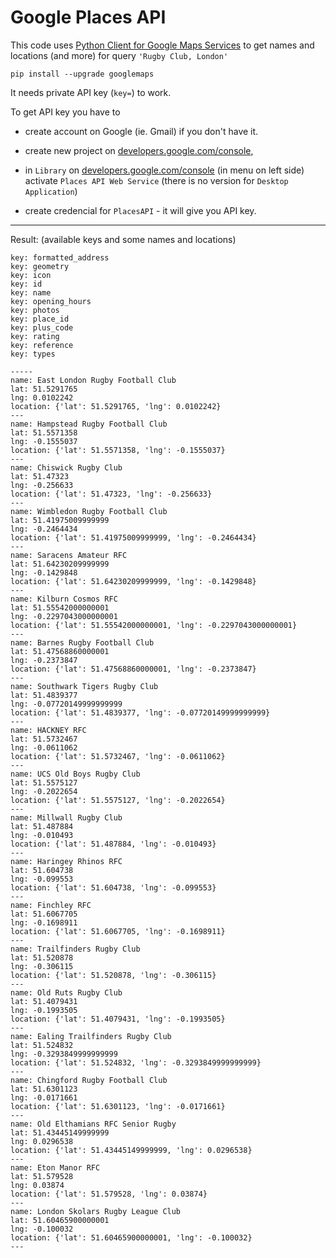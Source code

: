 # Google Places API

This code uses [Python Client for Google Maps Services](https://github.com/googlemaps/google-maps-services-python) to get names and locations (and more) for query `'Rugby Club, London'`

    pip install --upgrade googlemaps


It needs private API key (`key=`) to work. 

To get API key you have to 

- create account on Google (ie. Gmail) if you don't have it.

- create new project on [developers.google.com/console](https://developers.google.com/console), 

- in `Library` on [developers.google.com/console](https://developers.google.com/console) (in menu on left side) activate `Places API Web Service` 
  (there is no version for `Desktop Application`) 

- create credencial for `PlacesAPI` - it will give you API key.

---

Result: (available keys and some names and locations)

    key: formatted_address
    key: geometry
    key: icon
    key: id
    key: name
    key: opening_hours
    key: photos
    key: place_id
    key: plus_code
    key: rating
    key: reference
    key: types    

    -----
    name: East London Rugby Football Club
    lat: 51.5291765
    lng: 0.0102242
    location: {'lat': 51.5291765, 'lng': 0.0102242}
    ---
    name: Hampstead Rugby Football Club
    lat: 51.5571358
    lng: -0.1555037
    location: {'lat': 51.5571358, 'lng': -0.1555037}
    ---
    name: Chiswick Rugby Club
    lat: 51.47323
    lng: -0.256633
    location: {'lat': 51.47323, 'lng': -0.256633}
    ---
    name: Wimbledon Rugby Football Club
    lat: 51.41975009999999
    lng: -0.2464434
    location: {'lat': 51.41975009999999, 'lng': -0.2464434}
    ---
    name: Saracens Amateur RFC
    lat: 51.64230209999999
    lng: -0.1429848
    location: {'lat': 51.64230209999999, 'lng': -0.1429848}
    ---
    name: Kilburn Cosmos RFC
    lat: 51.55542000000001
    lng: -0.2297043000000001
    location: {'lat': 51.55542000000001, 'lng': -0.2297043000000001}
    ---
    name: Barnes Rugby Football Club
    lat: 51.47568860000001
    lng: -0.2373847
    location: {'lat': 51.47568860000001, 'lng': -0.2373847}
    ---
    name: Southwark Tigers Rugby Club
    lat: 51.4839377
    lng: -0.07720149999999999
    location: {'lat': 51.4839377, 'lng': -0.07720149999999999}
    ---
    name: HACKNEY RFC
    lat: 51.5732467
    lng: -0.0611062
    location: {'lat': 51.5732467, 'lng': -0.0611062}
    ---
    name: UCS Old Boys Rugby Club
    lat: 51.5575127
    lng: -0.2022654
    location: {'lat': 51.5575127, 'lng': -0.2022654}
    ---
    name: Millwall Rugby Club
    lat: 51.487884
    lng: -0.010493
    location: {'lat': 51.487884, 'lng': -0.010493}
    ---
    name: Haringey Rhinos RFC
    lat: 51.604738
    lng: -0.099553
    location: {'lat': 51.604738, 'lng': -0.099553}
    ---
    name: Finchley RFC
    lat: 51.6067705
    lng: -0.1698911
    location: {'lat': 51.6067705, 'lng': -0.1698911}
    ---
    name: Trailfinders Rugby Club
    lat: 51.520878
    lng: -0.306115
    location: {'lat': 51.520878, 'lng': -0.306115}
    ---
    name: Old Ruts Rugby Club
    lat: 51.4079431
    lng: -0.1993505
    location: {'lat': 51.4079431, 'lng': -0.1993505}
    ---
    name: Ealing Trailfinders Rugby Club
    lat: 51.524832
    lng: -0.3293849999999999
    location: {'lat': 51.524832, 'lng': -0.3293849999999999}
    ---
    name: Chingford Rugby Football Club
    lat: 51.6301123
    lng: -0.0171661
    location: {'lat': 51.6301123, 'lng': -0.0171661}
    ---
    name: Old Elthamians RFC Senior Rugby
    lat: 51.43445149999999
    lng: 0.0296538
    location: {'lat': 51.43445149999999, 'lng': 0.0296538}
    ---
    name: Eton Manor RFC
    lat: 51.579528
    lng: 0.03874
    location: {'lat': 51.579528, 'lng': 0.03874}
    ---
    name: London Skolars Rugby League Club
    lat: 51.60465900000001
    lng: -0.100032
    location: {'lat': 51.60465900000001, 'lng': -0.100032}
    ---
